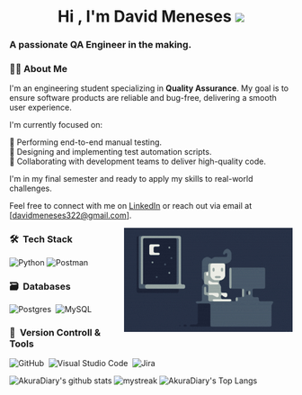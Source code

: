 <h1 align="center"><b>Hi , I'm David Meneses </b><img src="https://media.giphy.com/media/hvRJCLFzcasrR4ia7z/giphy.gif" width="35"></h1>

###  A passionate QA Engineer in the making.  


### 🙋‍♂️ About Me
I'm an engineering student specializing in **Quality Assurance**. My goal is to ensure software products are reliable and bug-free, delivering a smooth user experience.

I'm currently focused on:

🔎 Performing end-to-end manual testing.  
🤖 Designing and implementing test automation scripts.  
🤝 Collaborating with development teams to deliver high-quality code.  

I'm in my final semester and ready to apply my skills to real-world challenges.

Feel free to connect with me on [LinkedIn](www.linkedin.com/in/david-a-meneses-414548374) or reach out via email at [davidmeneses322@gmail.com].


<img alt="Night Coding" src="https://raw.githubusercontent.com/AVS1508/AVS1508/master/assets/Night-Coding.gif" align="right"/>

### 🛠 &nbsp;Tech Stack

![Python](https://img.shields.io/badge/Python-3776AB.svg?style=for-the-badge&logo=Python&logoColor=white)
![Postman](https://img.shields.io/badge/Postman-FF6C37.svg?style=for-the-badge&logo=Postman&logoColor=white)

### 🗃 &nbsp;Databases

![Postgres](https://img.shields.io/badge/postgres-%23316192.svg?style=for-the-badge&logo=postgresql&logoColor=white)&nbsp;
![MySQL](https://img.shields.io/badge/mysql-4479A1.svg?style=for-the-badge&logo=mysql&logoColor=white)

### 🧰 &nbsp;Version Controll & Tools 

![GitHub](https://img.shields.io/badge/github-%23121011.svg?style=for-the-badge&logo=github&logoColor=white)&nbsp;
![Visual Studio Code](https://img.shields.io/badge/Visual%20Studio%20Code-0078d7.svg?style=for-the-badge&logo=visual-studio-code&logoColor=white)&nbsp;
![Jira](https://img.shields.io/badge/jira-%230A0FFF.svg?style=for-the-badge&logo=jira&logoColor=white)&nbsp;


![AkuraDiary's github stats](https://github-readme-stats.vercel.app/api?username=AkuraDiary&show_icons=true&theme=tokyonight)
<img src="https://github-readme-streak-stats.herokuapp.com/?user=AkuraDiary&theme=tokyonight" alt="mystreak"/>
![AkuraDiary's Top Langs](https://github-readme-stats.vercel.app/api/top-langs/?username=AkuraDiary&theme=tokyonight&layout=compact)


